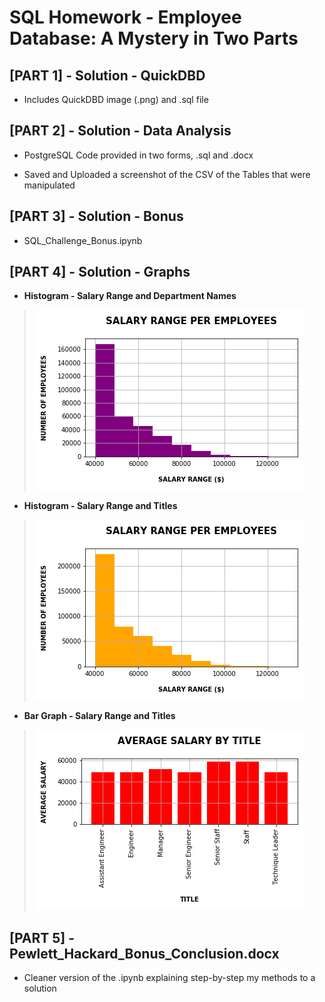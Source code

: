# SQL Homework - Employee Database: A Mystery in Two Parts

## [PART 1] - Solution - QuickDBD

- Includes QuickDBD image (.png) and .sql file

## [PART 2] - Solution - Data Analysis

- PostgreSQL Code provided in two forms, .sql and .docx

- Saved and Uploaded a screenshot of the CSV of the Tables that were manipulated

## [PART 3] - Solution - Bonus

- SQL_Challenge_Bonus.ipynb

## [PART 4] - Solution - Graphs
  
- <b>Histogram - Salary Range and Department Names</b>
> ![header image](https://raw.githubusercontent.com/MAPatxot/sql-challenge/master/Solution%20-%20Graphs/Hist_By_Dept_Salaries_Range.png)
- <b>Histogram - Salary Range and Titles</b>
> ![header image](https://raw.githubusercontent.com/MAPatxot/sql-challenge/master/Solution%20-%20Graphs/Hist_Employee_Salary_Range.png)
- <b>Bar Graph - Salary Range and Titles</b>
> ![header image](https://raw.githubusercontent.com/MAPatxot/sql-challenge/master/Solution%20-%20Graphs/Bar_Avg_Salary_By_Title.png)

## [PART 5] - Pewlett_Hackard_Bonus_Conclusion.docx

- Cleaner version of the .ipynb explaining step-by-step my methods to a solution
